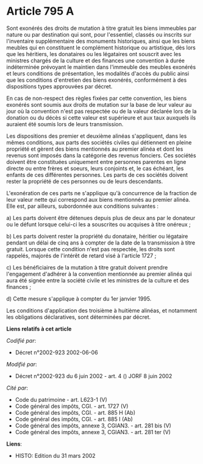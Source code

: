 # Article 795 A

Sont exonérés des droits de mutation à titre gratuit les biens immeubles par nature ou par destination qui sont, pour
l'essentiel, classés ou inscrits sur l'inventaire supplémentaire des monuments historiques, ainsi que les biens meubles qui
en constituent le complément historique ou artistique, dès lors que les héritiers, les donataires ou les légataires ont
souscrit avec les ministres chargés de la culture et des finances une convention à durée indéterminée prévoyant le maintien
dans l'immeuble des meubles exonérés et leurs conditions de présentation, les modalités d'accès du public ainsi que les
conditions d'entretien des biens exonérés, conformément à des dispositions types approuvées par décret. 

En cas de non-respect des règles fixées par cette convention, les biens exonérés sont soumis aux droits de mutation sur la
base de leur valeur au jour où la convention n'est pas respectée ou de la valeur déclarée lors de la donation ou du décès si
cette valeur est supérieure et aux taux auxquels ils auraient été soumis lors de leurs transmission. 

Les dispositions des premier et deuxième alinéas s'appliquent, dans les mêmes conditions, aux parts des sociétés civiles qui
détiennent en pleine propriété et gèrent des biens mentionnés au premier alinéa et dont les revenus sont imposés dans la
catégorie des revenus fonciers. Ces sociétés doivent être constituées uniquement entre personnes parentes en ligne directe ou
entre frères et soeurs, leurs conjoints et, le cas échéant, les enfants de ces différentes personnes. Les parts de ces
sociétés doivent rester la propriété de ces personnes ou de leurs descendants. 

L'exonération de ces parts ne s'applique qu'à concurrence de la fraction de leur valeur nette qui correspond aux biens
mentionnés au premier alinéa. Elle est, par ailleurs, subordonnée aux conditions suivantes : 

a) Les parts doivent être détenues depuis plus de deux ans par le donateur ou le défunt lorsque celui-ci les a souscrites ou
acquises à titre onéreux ; 

b) Les parts doivent rester la propriété du donataire, héritier ou légataire pendant un délai de cinq ans à compter de la
date de la transmission à titre gratuit. Lorsque cette condition n'est pas respectée, les droits sont rappelés, majorés de
l'intérêt de retard visé à l'article 1727 ; 

c) Les bénéficiaires de la mutation à titre gratuit doivent prendre l'engagement d'adhérer à la convention mentionnée au
premier alinéa qui aura été signée entre la société civile et les ministres de la culture et des finances ; 

d) Cette mesure s'applique à compter du 1er janvier 1995. 

Les conditions d'application des troisième à huitième alinéas, et notamment les obligations déclaratives, sont déterminées
par décret.

**Liens relatifs à cet article**

_Codifié par_:

  - Décret n°2002-923 2002-06-06

_Modifié par_:

  - Décret n°2002-923 du 6 juin 2002 - art. 4 () JORF 8 juin 2002

_Cité par_:

  - Code du patrimoine - art. L623-1 (V)
  - Code général des impôts, CGI. - art. 1727 (V)
  - Code général des impôts, CGI. - art. 885 H (Ab)
  - Code général des impôts, CGI. - art. 885 I (Ab)
  - Code général des impôts, annexe 3, CGIAN3. - art. 281 bis (V)
  - Code général des impôts, annexe 3, CGIAN3. - art. 281 ter (V)

**Liens**:

  - HISTO: Edition du 31 mars 2002
